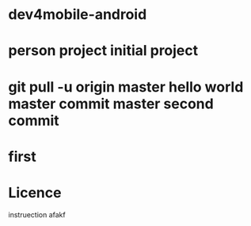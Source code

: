 dev4mobile-android
=
person project
initial project
======================
git pull -u origin master
hello world
master commit
master second commit
=======================
first
=======================

Licence
=======
 instruection
 afakf
